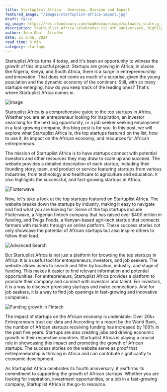 ```yaml
---
title: Startuplist Africa - Overview, Mission and Impact
featured_image: "/images/startuplist-africa-impact.jpg"
draft: false
og_image: https://res.cloudinary.com/dpq6dieap/image/upload/c_scale,q_100,w_532/v1719060883/startuplist-africa-impact_sylzue.jpg
description: Startuplist Africa celebrates its 4th anniversary, highlighting its mission to connect startups with investors, talent, and resources, and showcasing its impact on the African startup 
author: John Oba - Afrodev
date: 21 June, 2024
read_time: 6 min
category: startups
---
```



Startuplist Africa turns 4 today, and it's been an opportunity to witness the growth of this impactful project. Startups are growing in Africa; in places like Nigeria, Kenya, and South Africa, there is a surge in entrepreneurship and innovation. That does not come as much of a surprise, given the young population and the dynamic economy of the continent. Still, with so many startups emerging, how do you keep track of the leading ones? That's where Startuplist Africa comes in.



![Image](https://res.cloudinary.com/dpq6dieap/image/upload/v1719056333/Screenshot_2024-06-22_at_12.33.29_otpj7v.png)

Startuplist Africa is a comprehensive guide to the top startups in Africa. Whether you are an entrepreneur looking for inspiration, an investor searching for the next big opportunity, or a job seeker seeking employment in a fast-growing company, this blog post is for you. In this post, we will explore what Startuplist Africa is, the top startups featured on the list, how to use it, its impact on the African economy, and resources for African entrepreneurs.


The mission of Startuplist Africa is to have startups connect with potential investors and other resources they may draw to scale up and succeed. The website provides a detailed description of each startup, including their founding story, team, and product or service featuring startups from various industries, from technology and healthcare to agriculture and education. It also highlights the successful, and fast-growing startups in Africa.

![Flutterwave](https://res.cloudinary.com/dpq6dieap/image/upload/v1719057143/screencapture-startuplist-africa-startup-flutterwave-2024-06-22-12_50_31_x2uwda.png)

Now, let's take a look at the top startups featured on Startuplist Africa. The website breaks down the startups by industry, making it easy to navigate and find what you are looking for. Some of the top startups include Flutterwave, a Nigerian fintech company that has raised over $400 million in funding, and Twiga Foods, a Kenyan-based agri-tech startup that connects farmers with markets through an online platform. These success stories not only showcase the potential of African startups but also inspire others to follow their lead.

![Advanced Search](https://res.cloudinary.com/dpq6dieap/image/upload/v1719057281/Screenshot_2024-06-22_at_12.54.18_lxhlqs.png)

But Startuplist Africa is not just a platform for browsing the top startups in Africa. It is a useful tool for entrepreneurs, investors, and job seekers. The website allows users to search and filter by location, industry, and stage of funding. This makes it easier to find relevant information and potential opportunities. For entrepreneurs, Startuplist Africa provides a platform to promote their company and connect with investors and talent. For investors, it is a way to discover promising startups and make connections. And for job seekers, it is a way to find job openings in fast-growing and innovative companies.

![Funding growth in Fintech](https://res.cloudinary.com/dpq6dieap/image/upload/v1719057788/Screenshot_2024-06-22_at_13.02.55_xjhvq4.png)

The impact of startups on the African economy is undeniable. Over 20k+ Entrepreneurs trust our data and According to a report by the World Bank, the number of African startups receiving funding has increased by 108% in the past five years. Startups are also creating jobs and driving economic growth in their respective countries. Startuplist Africa is playing a crucial role in showcasing this impact and promoting the growth of African startups. The success stories on the website serve as proof that entrepreneurship is thriving in Africa and can contribute significantly to economic development.

As Startuplist Africa celebrates its fourth anniversary, it reaffirms its commitment to supporting the growth of African startups. Whether you are looking for inspiration, investment opportunities, or a job in a fast-growing company, Startuplist Africa is the go-to resource.